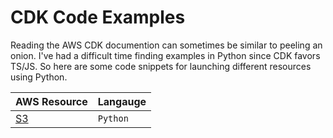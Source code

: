# CDK Code Examples

Reading the AWS CDK documention can sometimes be similar to peeling an onion. I've had a difficult time finding examples in Python since CDK favors TS/JS. So here are some code snippets for launching different resources using Python.

| AWS Resource                                            | Langauge |
| ------------------------------------------------------- | -------- |
| [S3](https://github.com/kaisewhite/AWS-CDK-Examples/S3) | `Python` |
